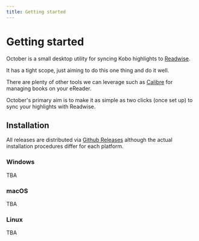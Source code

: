 ```yaml
---
title: Getting started
---
```


# Getting started

October is a small desktop utility for syncing Kobo highlights to [Readwise](https://readwise.io).

It has a tight scope, just aiming to do this one thing and do it well.

There are plenty of other tools we can leverage such as [Calibre](https://calibre-ebook.com/) for managing books on your eReader.

October's primary aim is to make it as simple as two clicks (once set up) to sync your highlights with Readwise.

## Installation

All releases are distributed via [Github Releases](https://github.com/marcus-crane/october/releases) although the actual installation procedures differ for each platform.

### Windows

TBA

### macOS

TBA

### Linux

TBA
